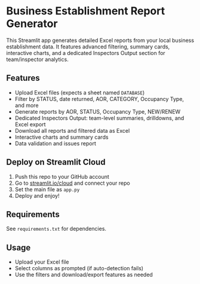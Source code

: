 # Business Establishment Report Generator

This Streamlit app generates detailed Excel reports from your local business establishment data. It features advanced filtering, summary cards, interactive charts, and a dedicated Inspectors Output section for team/inspector analytics.

## Features
- Upload Excel files (expects a sheet named `DATABASE`)
- Filter by STATUS, date returned, AOR, CATEGORY, Occupancy Type, and more
- Generate reports by AOR, STATUS, Occupancy Type, NEW/RENEW
- Dedicated Inspectors Output: team-level summaries, drilldowns, and Excel export
- Download all reports and filtered data as Excel
- Interactive charts and summary cards
- Data validation and issues report

## Deploy on Streamlit Cloud
1. Push this repo to your GitHub account
2. Go to [streamlit.io/cloud](https://streamlit.io/cloud) and connect your repo
3. Set the main file as `app.py`
4. Deploy and enjoy!

## Requirements
See `requirements.txt` for dependencies.

## Usage
- Upload your Excel file
- Select columns as prompted (if auto-detection fails)
- Use the filters and download/export features as needed
